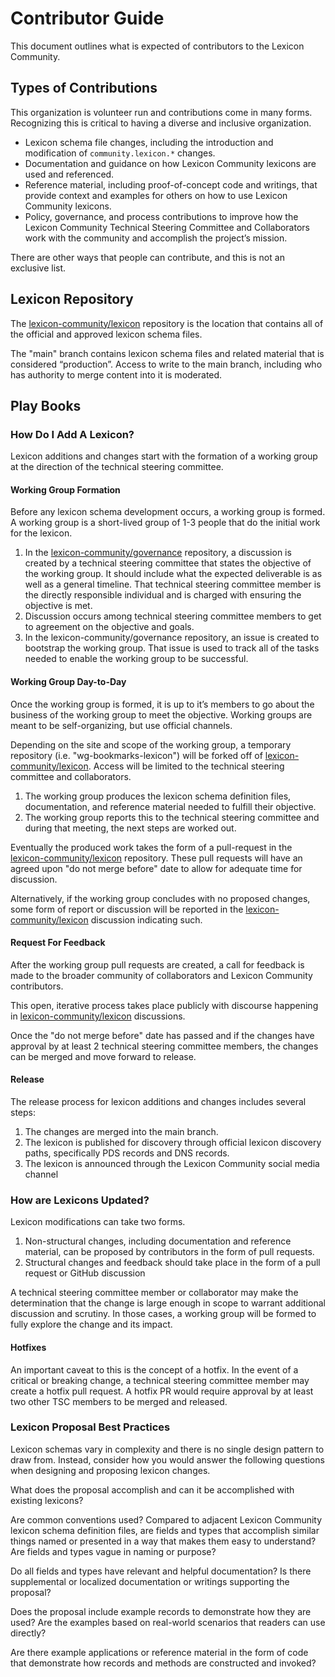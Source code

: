 # Contributor Guide

This document outlines what is expected of contributors to the Lexicon Community.

## Types of Contributions

This organization is volunteer run and contributions come in many forms. Recognizing this is critical to having a diverse and inclusive organization.

* Lexicon schema file changes, including the introduction and modification of `community.lexicon.*` changes.
* Documentation and guidance on how Lexicon Community lexicons are used and referenced.
* Reference material, including proof-of-concept code and writings, that provide context and examples for others on how to use Lexicon Community lexicons.
* Policy, governance, and process contributions to improve how the Lexicon Community Technical Steering Committee and Collaborators work with the community and accomplish the project’s mission.

There are other ways that people can contribute, and this is not an exclusive list.

## Lexicon Repository

The [lexicon-community/lexicon](https://github.com/lexicon-community/lexicon) repository is the location that contains all of the official and approved lexicon schema files.

The "main" branch contains lexicon schema files and related material that is considered “production”. Access to write to the main branch, including who has authority to merge content into it is moderated.

## Play Books

### How Do I Add A Lexicon?

Lexicon additions and changes start with the formation of a working group at the direction of the technical steering committee.

#### Working Group Formation

Before any lexicon schema development occurs, a working group is formed. A working group is a short-lived group of 1-3 people that do the initial work for the lexicon.

1. In the [lexicon-community/governance](https://github.com/lexicon-community/governance) repository, a discussion is created by a technical steering committee that states the objective of the working group. It should include what the expected deliverable is as well as a general timeline. That technical steering committee member is the directly responsible individual and is charged with ensuring the objective is met.
2. Discussion occurs among technical steering committee members to get to agreement on the objective and goals.
3. In the lexicon-community/governance repository, an issue is created to bootstrap the working group. That issue is used to track all of the tasks needed to enable the working group to be successful.

#### Working Group Day-to-Day

Once the working group is formed, it is up to it’s members to go about the business of the working group to meet the objective. Working groups are meant to be self-organizing, but use official channels.

Depending on the site and scope of the working group, a temporary repository (i.e. "wg-bookmarks-lexicon") will be forked off of [lexicon-community/lexicon](https://github.com/lexicon-community/lexicon). Access will be limited to the technical steering committee and collaborators.

1. The working group produces the lexicon schema definition files, documentation, and reference material needed to fulfill their objective.
2. The working group reports this to the technical steering committee and during that meeting, the next steps are worked out.

Eventually the produced work takes the form of a pull-request in the [lexicon-community/lexicon](https://github.com/lexicon-community/lexicon) repository. These pull requests will have an agreed upon "do not merge before" date to allow for adequate time for discussion.

Alternatively, if the working group concludes with no proposed changes, some form of report or discussion will be reported in the [lexicon-community/lexicon](https://github.com/lexicon-community/lexicon) discussion indicating such.

#### Request For Feedback

After the working group pull requests are created, a call for feedback is made to the broader community of collaborators and Lexicon Community contributors.

This open, iterative process takes place publicly with discourse happening in [lexicon-community/lexicon](https://github.com/lexicon-community/lexicon) discussions.

Once the "do not merge before" date has passed and if the changes have approval by at least 2 technical steering committee members, the changes can be merged and move forward to release.

#### Release

The release process for lexicon additions and changes includes several steps:

1. The changes are merged into the main branch.
2. The lexicon is published for discovery through official lexicon discovery paths, specifically PDS records and DNS records.
3. The lexicon is announced through the Lexicon Community social media channel

### How are Lexicons Updated?

Lexicon modifications can take two forms.

1. Non-structural changes, including documentation and reference material, can be proposed by contributors in the form of pull requests.
2. Structural changes and feedback should take place in the form of a pull request or GitHub discussion

A technical steering committee member or collaborator may make the determination that the change is large enough in scope to warrant additional discussion and scrutiny. In those cases, a working group will be formed to fully explore the change and its impact.

#### Hotfixes

An important caveat to this is the concept of a hotfix. In the event of a critical or breaking change, a technical steering committee member may create a hotfix pull request. A hotfix PR would require approval by at least two other TSC members to be merged and released.

### Lexicon Proposal Best Practices

Lexicon schemas vary in complexity and there is no single design pattern to draw from. Instead, consider how you would answer the following questions when designing and proposing lexicon changes.

What does the proposal accomplish and can it be accomplished with existing lexicons?

Are common conventions used? Compared to adjacent Lexicon Community lexicon schema definition files, are fields and types that accomplish similar things named or presented in a way that makes them easy to understand? Are fields and types vague in naming or purpose?

Do all fields and types have relevant and helpful documentation? Is there supplemental or localized documentation or writings supporting the proposal?

Does the proposal include example records to demonstrate how they are used? Are the examples based on real-world scenarios that readers can use directly?

Are there example applications or reference material in the form of code that demonstrate how records and methods are constructed and invoked?
